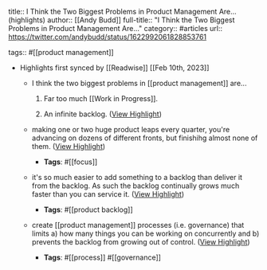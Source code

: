 title:: I Think the Two Biggest Problems in Product Management Are... (highlights)
author:: [[Andy Budd]]
full-title:: "I Think the Two Biggest Problems in Product Management Are..."
category:: #articles
url:: https://twitter.com/andybudd/status/1622992061828853761

tags:: #[[product management]]

- Highlights first synced by [[Readwise]] [[Feb 10th, 2023]]
	- I think the two biggest problems in [[product management]] are...
	  
	  1. Far too much [[Work in Progress]].
	  
	  2. An infinite backlog. ([View Highlight](https://read.readwise.io/read/01grwpakgbrwmdyz03kw9kwzz2))
	- making one or two huge product leaps every quarter, you're advancing on dozens of different fronts, but finishihg almost none of them. ([View Highlight](https://read.readwise.io/read/01grwpb689yy1eyyqnp2hshf9s))
		- **Tags**: #[[focus]]
	- it's so much easier to add something to a backlog than deliver it from the backlog. As such the backlog continually grows much faster than you can service it. ([View Highlight](https://read.readwise.io/read/01grwpbnzjbagz2qkdxc9ayb2s))
		- **Tags**: #[[product backlog]]
	- create [[product management]] processes (i.e. governance) that limits a) how many things you can be working on concurrently and b) prevents the backlog from growing out of control. ([View Highlight](https://read.readwise.io/read/01grwpdhfy2tgzgz4bk8kwstvz))
		- **Tags**: #[[process]] #[[governance]]